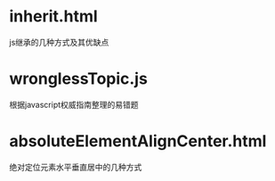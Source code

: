 # inherit.html
js继承的几种方式及其优缺点
# wronglessTopic.js
根据javascript权威指南整理的易错题
# absoluteElementAlignCenter.html
绝对定位元素水平垂直居中的几种方式